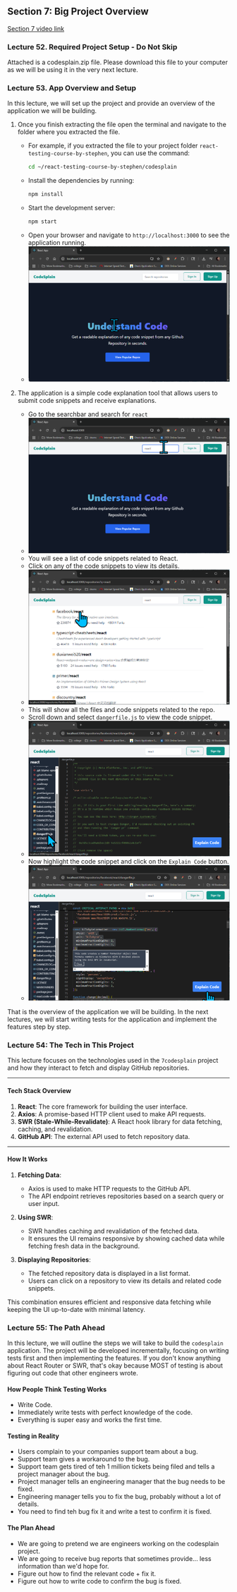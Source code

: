 ## Section 7: Big Project Overview
[Section 7 video link](https://www.udemy.com/course/react-testing-library-and-jest/learn/lecture/35701704#overview)

### Lecture 52. Required Project Setup - Do Not Skip

Attached is a codesplain.zip file. Please download this file to your computer as we will be using it in the very next lecture.

### Lecture 53. App Overview and Setup

In this lecture, we will set up the project and provide an overview of the application we will be building.

1. Once you finish extracting the file open the terminal and navigate to the folder where you extracted the file.
    - For example, if you extracted the file to your project folder `react-testing-course-by-stephen`, you can use the command:
      ```bash
      cd ~/react-testing-course-by-stephen/codesplain
      ```
    - Install the dependencies by running:
      ```bash
      npm install
      ```  
    - Start the development server:
      ```bash
      npm start
      ```
    - Open your browser and navigate to `http://localhost:3000` to see the application running.
    - ![codesplain app running](./images/README-07-images/img01-chrome-eB6gKP.png)

2. The application is a simple code explanation tool that allows users to submit code snippets and receive explanations.
    - Go to the searchbar and search for `react`
    - ![search for react](./images/README-07-images/img02-chrome-pko6rV.png)
    - You will see a list of code snippets related to React.
    - Click on any of the code snippets to view its details.
    - ![code snippet details](./images/README-07-images/img03-chrome-e0HqDS.png)
    - This will show all the files and code snippets related to the repo.
    - Scroll down and select `dangerfile.js` to view the code snippet.
    - ![code snippet details](./images/README-07-images/img04-chrome-tSjl0V.png)
    - Now highlight the code snippet and click on the `Explain Code` button.
    - ![explain code button](./images/README-07-images/img05-chrome-3hRs9C.png)

That is the overview of the application we will be building. In the next lectures, we will start writing tests for the application and implement the features step by step.

### Lecture 54: The Tech in This Project

This lecture focuses on the technologies used in the `7codesplain` project and how they interact to fetch and display GitHub repositories.

---

#### **Tech Stack Overview**
1. **React**: The core framework for building the user interface.
2. **Axios**: A promise-based HTTP client used to make API requests.
3. **SWR (Stale-While-Revalidate)**: A React hook library for data fetching, caching, and revalidation.
4. **GitHub API**: The external API used to fetch repository data.

---

#### **How It Works**
1. **Fetching Data**:
   - Axios is used to make HTTP requests to the GitHub API.
   - The API endpoint retrieves repositories based on a search query or user input.

2. **Using SWR**:
   - SWR handles caching and revalidation of the fetched data.
   - It ensures the UI remains responsive by showing cached data while fetching fresh data in the background.

3. **Displaying Repositories**:
   - The fetched repository data is displayed in a list format.
   - Users can click on a repository to view its details and related code snippets.

This combination ensures efficient and responsive data fetching while keeping the UI up-to-date with minimal latency.

### Lecture 55: The Path Ahead

In this lecture, we will outline the steps we will take to build the `codesplain` application. The project will be developed incrementally, focusing on writing tests first and then implementing the features.
If you don't know anything about React Router or SWR, that's okay because MOST of testing is about figuring out code that other engineers wrote.

#### **How People Think Testing Works**
- Write Code.
- Immediately write tests with perfect knowledge of the code.
- Everything is super easy and works the first time.

#### **Testing in Reality**
- Users complain to your companies support team about a bug.
- Support team gives a workaround to the bug.
- Support team gets tired of teh 1 million tickets being filed and tells a project manager about the bug.
- Project manager tells an engineering manager that the bug needs to be fixed.
- Engineering manager tells you to fix the bug, probably without a lot of details.
- You need to find teh bug fix it and write a test to confirm it is fixed.

#### **The Plan Ahead**
- We are going to pretend we are engineers working on the codesplain project.
- We are going to receive bug reports that sometimes provide... less information than we'd hope for.
- Figure out how to find the relevant code + fix it.
- Figure out how to write code to confirm the bug is fixed.
